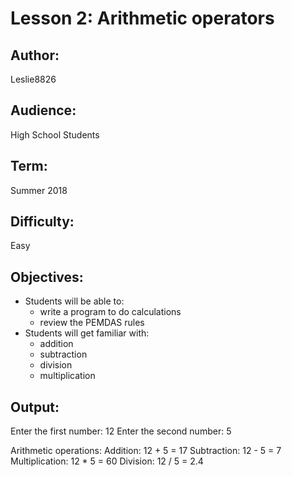 # Lesson 2: Arithmetic operators

## Author: 
Leslie8826

## Audience: 
High School Students

## Term:
Summer 2018

## Difficulty: 
Easy

## Objectives: 
 - Students will be able to:
     * write a program to do calculations
     * review the PEMDAS rules
 - Students will get familiar with:
     * addition
     * subtraction
     * division
     * multiplication
     
## Output: 

Enter the first number: 12
Enter the second number: 5


Arithmetic operations: 
Addition: 
12 + 5 = 17
Subtraction: 
12 - 5 = 7
Multiplication: 
12 * 5 = 60
Division: 
12 / 5 = 2.4



